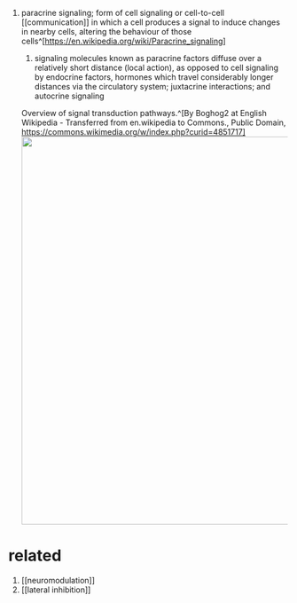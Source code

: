 1. paracrine signaling; form of cell signaling or cell-to-cell [[communication]] in which a cell produces a signal to induce changes in nearby cells, altering the behaviour of those cells^[https://en.wikipedia.org/wiki/Paracrine_signaling]
	1. signaling molecules known as paracrine factors diffuse over a relatively short distance (local action), as opposed to cell signaling by endocrine factors, hormones which travel considerably longer distances via the circulatory system; juxtacrine interactions; and autocrine signaling

	Overview of signal transduction pathways.^[By Boghog2 at English Wikipedia - Transferred from en.wikipedia to Commons., Public Domain, https://commons.wikimedia.org/w/index.php?curid=4851717]
	<img src="https://upload.wikimedia.org/wikipedia/commons/f/fb/Signal_transduction_pathways.png" width="700" />
	
# related
1. [[neuromodulation]]
2. [[lateral inhibition]]